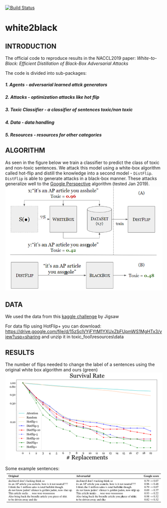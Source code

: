 [![Build Status](https://travis-ci.com/orgoro/toxic-fool.svg?branch=master)](https://travis-ci.com/orgoro/white-2-black)

# white2black

## INTRODUCTION
The official code to reproduce results in the NACCL2019 paper:
*White-to-Black: Efficient Distillation of Black-Box Adversarial Attacks*

The code is divided into sub-packages:
##### 1. Agents - _adversarial learned attck generators_
##### 2. Attacks - _optimization attacks like hot flip_
##### 3. Toxic Classifier - _a classifier of sentences toxic/non toxic_
##### 4. Data - _data handling_
##### 5. Resources - _resources for other categories_

## ALGORITHM
As seen in the figure below we train a classifier to predict the class of toxic and non-toxic sentences.
We attack this model using a white-box algorithm called hot-flip and distill the knowledge into a second model - `DistFlip`.
`DistFlip` is able to generate attacks in a black-box manner.
These attacks generalize well to the [Google Perspective](https://www.perspectiveapi.com/) algorithm (tested Jan 2019).
![algorithm](/doc/algorithm.png)

## DATA
We used the data from this [kaggle challenge](https://www.kaggle.com/c/jigsaw-toxic-comment-classification-challenge) 
by Jigsaw

For data flip using HotFlip+ you can download:
https://drive.google.com/file/d/15zSclVYjFYtM1YXUxZbFUpmWS1MgHTx3/view?usp=sharing
and unzip it in toxic_fool\resources\data


## RESULTS
The number of flips needed to change the label of a sentences using the original white box algorithm and ours (green)
![survival rate](doc/survival_rate.png)

Some example sentences:
![examples](doc/examples.png)





